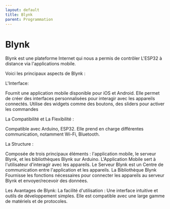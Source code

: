 ```yaml
---
layout: default
title: Blynk
parent: Programmation
---
```

# Blynk

Blynk est une plateforme Internet qui nous a permis de contrôler L'ESP32 à distance via l'applications mobile. 

Voici les principaux aspects de Blynk :

L'Interface:

Fournit une application mobile disponible pour iOS et Android.
Elle permet de créer des interfaces personnalisées pour interagir avec les appareils connectés.
Utilise des widgets comme des boutons, des sliders pour activer les commandes

La Compatibilité et La Flexibilité :

Compatible avec Arduino, ESP32. Elle prend en charge différentes communication, notamment Wi-Fi, Bluetooth.


La Structure :

Composée de trois principaux éléments : l'application mobile, le serveur Blynk, et les bibliothèques Blynk sur Arduino.
L'Application Mobile sert à  l'utilisateur d'interagir avec les appareils.
Le Serveur Blynk est un Centre de communication entre l'application et les appareils. 
La Bibliothèque Blynk Fournisse les fonctions nécessaires pour connecter les appareils au serveur Blynk et envoyer/recevoir des données.


Les Avantages de Blynk:
La facilité d'utilisation : Une interface intuitive et outils de développement simples. Elle est compatible avec une large gamme de matériels et de protocoles.



